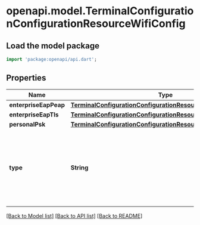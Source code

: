 # openapi.model.TerminalConfigurationConfigurationResourceWifiConfig

## Load the model package
```dart
import 'package:openapi/api.dart';
```

## Properties
Name | Type | Description | Notes
------------ | ------------- | ------------- | -------------
**enterpriseEapPeap** | [**TerminalConfigurationConfigurationResourceEnterprisePeapWifi**](TerminalConfigurationConfigurationResourceEnterprisePeapWifi.md) |  | [optional] 
**enterpriseEapTls** | [**TerminalConfigurationConfigurationResourceEnterpriseTlsWifi**](TerminalConfigurationConfigurationResourceEnterpriseTlsWifi.md) |  | [optional] 
**personalPsk** | [**TerminalConfigurationConfigurationResourcePersonalPskWifi**](TerminalConfigurationConfigurationResourcePersonalPskWifi.md) |  | [optional] 
**type** | **String** | Security type of the WiFi network. The hash with the corresponding name contains the credentials for this security type. | 

[[Back to Model list]](../README.md#documentation-for-models) [[Back to API list]](../README.md#documentation-for-api-endpoints) [[Back to README]](../README.md)


